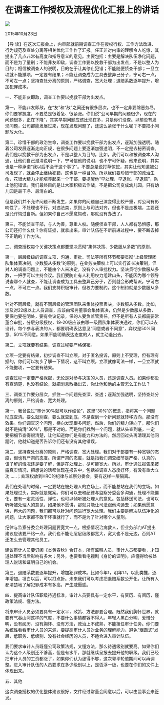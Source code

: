 # 在调查工作授权及流程优化汇报上的讲话
<img class="pv" src="https://api.visitor.plantree.me/visitor-badge/pv?namespace=plantree.me&key=renzhengfei-speeches/./docs/speeches/2015/10/在调查工作授权及流程优化汇报上的讲话.md">


2015年10月23日



【导  读】在这次汇报会上，内审部就前期调查工作在授权行权、工作方法改进、行为规范及查处分离等相关优化工作作了汇报。任正非对内审的理解令人吃惊，其提出了几点非常有高度和指导意义的意见。主要包括：主要是解决队伍净化问题，而不是为了量刑；不能非友即敌，调查工作要以挽救干部为出发点，不是以整人为目的；相信被调查人的说明，目的在于让其停止犯错；不能随便侦查干部；一旦立项就不能撤项，一定要有结果；不能让调查成为工具去整异己分子，宁可右一点，不可左一点；坚持查处分离的原则，严格调查，宽大处理；退赔系数逐年提升，增加犯罪成本。



一、不能非友即敌，调查工作要以挽救干部为出发点。

第一，不能非友即敌，在“友”和“敌”之间还有很多层次，也不一定非要除恶务尽。你们要掌握度，不要总是很着急、很紧张。你们说“公司早期的问题很少，现在的问题很多，正在下降”，其实早期问题应该比现在多，只是你们没查。以前没有发现问题，公司都能发展过来，现在发现问题了，还这么紧张干什么呢？不要把小问题放大化。

第二，珍惜干部的政治生命，调查工作要以挽救干部为出发点，逐渐加强透明。随着公司发展逐渐走向正规，在很多问题上要逐渐加强透明，不一定是去秘密调查。我们是以挽救干部为出发点，不是以整人为目的。比如，我们可以和被调查本人沟通，让他们自己澄清说明一下，宁可信他的说明，也不宁可怀疑，他来说明，其实也是一种承诺“我以后不会干这个事了”。不要总是说打草惊蛇，其实让他知道被公司发现了，就会停止继续犯错，这也是一种目的。所以我们要珍惜干部的政治生命，花很大精力才能培养起来一个干部，要提醒他“早处理、早退账、早退赔”，防止他犯错误。我们最终目的是让大家积极去作战，不是把公司变成幼儿园，只有幼儿园是最干净、最清白的。

但是我们并不允许问题不断发生，如果你的问题自己演变得比较严重，对公司有影响性了，不处理也不行。对违法类，原则上与司法对齐，但也不是走极端，主要还是允许悔过自新。但如果你自己不愿意悔改，那就没有办法了。

第三，不能侦查干部，与人为善，尊重人权。随便侦查干部，人人都有恐惧感，那公司还打什么仗？你有证据，就拿出来。审计队伍在不断前进过程中，要不断去掉不正确的工作方法。

二、调查授权每个关键决策点都要坚决贯彻“集体决策、少数服从多数”的原则。

第一，层层级级的调查立项、沟通、审批、司法等所有环节都要贯彻“上级管理团队集体表决制，少数服从多数”的原则。在业务决策权上可以实行首长决策制，但对人的调查问题上，不能由个人来决定，没有个人审批权力。坚决贯彻少数服从多数，一把手可以主持会议。我们要防止有人利用权力组建山头，不能因为哪个领导说查哪个人就查，不能让调查成为工具去整异己分子，否则就会形成帮派。宁可右一点，不可左一点。我们支持积极审计，但权力要制约，这个制约就是少数服从多数。

针对不同层级，就有不同层级的管理团队来集体投票表决，少数服从多数。比如，涉及对22级以上人员调查，应该由常务董事会集体表决，仍然是少数服从多数，要保也要在明处，要有会议记录，保的人要负监管责任。但不是所有人员都需要常董会审批，分层分级授权，19-20级应该由哪一级团队集体表决通过，你们可以去设计。每个参与表决的人，都要明确表达意见“同意或者不同意”，弃权是50%同意、50%不同意。如果不能明确表达态度的人，就主动退出去。

第二，立项就要有结果，调查过程要严格保密。

立项一定要有结果，初步调查不叫立项。对于匿名投诉，原则上不受理，但有理有据的，你们可以初步了解一下情况，这不叫立项。立项就像司法一样，一旦立项就不能撤项，一定要有结果。

调查过程一定要严格保密，无论是对参与决策的人员，还是调查人员。如果你都没有查清楚，也没有结论，就把消息散播出去，你让他和他的主管怎么工作法？

三、调查工作要分层次，抓住一个问题先查深、查透；逐渐加强透明，坚持查处分离的原则，严格调查、宽大处理。

第一，我曾说过“审计30%就可以作结论”，这里“30%”的概念，指将某一个问题彻底查清。要么就别查，要么就查到底，不是查到一个新问题就转移方向，那没有效果。你们调查这个问题，横向发现很多问题，然后，你们的精力转向了，那你们就不是搞清“30%”，那是不对的。而是你们找到一个问题，就从头查到底，一定要把细节查得很清楚，让他知道你们是有能力和方法的。然后回过头再清理其他问题时，他就知道是否告诉你们还有没有其他错误。

第二，坚持查处分离的原则，严格调查，宽大处理。我们对干部要有一种宽容的态度，但也有严肃的态度。所谓严肃的态度，就是指我们调查细节是严格、认真的，该了解的情况还是要了解，但是在处理上，尽可能宽大。所以，审计通过报告来披露真实情况，把想说的话都体现在报告中，包括被调查人态度好坏，有没有重大立功……；处理权放到HRC的纪律与监察分委会，要有这样一层隔离。

我们在处理的时候，一定要站在被处理人的立场上，而不能总站在我们的立场。如果处理过头，实际就是冤案。你们可以去和纪律与监察分委会多沟通，处理不能僵化，要有一定灵活性、弹性，也可以倾听被处理人的意见。包括移送司法，也可以听听被处理人的意见，如果他不愿讲，那就只能让司法跟他沟通去；如果他愿意讲，再大的问题，我们都可以针对问题进行宽大处理。我们主要是解决队伍净化的问题，让大家都不敢干坏事就行了，而不是为了针对哪个人量刑。

纪律与监察分委会处理问题要宽大一点，根据情况治病救人，但业务部门AT提出建议应该要严格一点。我们也不能让层层级级都宽大，宽大也不是无边，否则AT还怎么去管理其他员工。

建议审计人员要订阅《炎黄春秋》合订本，所有监察人员、审计人员都要看，才知道处理不当后影响有多大；另外，也要看看电视剧《身份的证明》，应懂得给被处理人说话和证明自己的机会。

第三，退赔系数要逐年提升，增加犯罪成本。比如今年1，明年1.1，以此类推，逐年增加。坦白以后，可以打点折。未来我们可以考虑把退赔系数公开化，让所有人都清楚地了解犯罪成本有多高，产生威慑感。

四、提高审计队伍职级待遇标准，审计人员要具有一定水平，有资历、有阅历，懂政策法规、懂方法。

将来审计人员必须要具有一定水平，政策、方法都要合理。既然我们胸怀世界，就要有气吞山河这样的气度，不要什么事情都容不得人。年轻人黑白分明、爱憎分明，没有阅历、没有胸怀、没有方法，政治上不成熟，不能担任审计任务。你们要系统性看看审计人员的来源，要提高审计人员对业务的理解能力，避免“烟囱式”发展，低职务、低级别、没有社会经历的人员，不适合进入审计队伍。

我们要求审计人员既懂公司政策法规，又懂方法，那么待遇级别就要高。如果你们认为这个人级别还不够高，但是有水平，那就继续呈报去提升他的职级。我们已经把审计人员的工资都涨了，如果你们认为涨得不够，这次郭平轮值期间可以再调整。进入审计队伍的人员要求在多少级别以上，是否浮一级，也要在你们的文件上体现出来。

五、其他

这次调查授权的优化整体建议很好，文件经过常董会同意以后，可以由监事会来签发。
